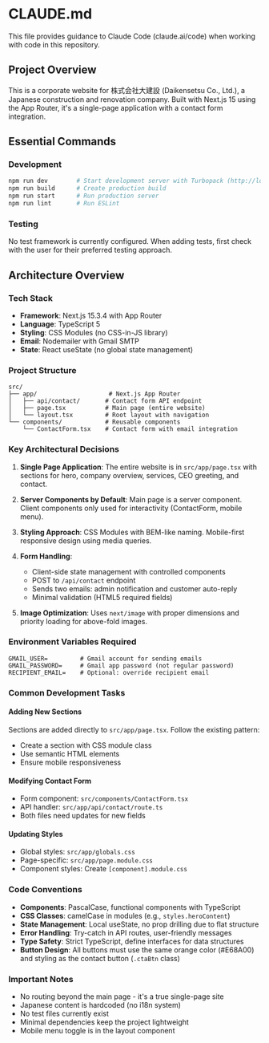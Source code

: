 # CLAUDE.md

This file provides guidance to Claude Code (claude.ai/code) when working with code in this repository.

## Project Overview

This is a corporate website for 株式会社大建設 (Daikensetsu Co., Ltd.), a Japanese construction and renovation company. Built with Next.js 15 using the App Router, it's a single-page application with a contact form integration.

## Essential Commands

### Development
```bash
npm run dev        # Start development server with Turbopack (http://localhost:3000)
npm run build      # Create production build
npm run start      # Run production server
npm run lint       # Run ESLint
```

### Testing
No test framework is currently configured. When adding tests, first check with the user for their preferred testing approach.

## Architecture Overview

### Tech Stack
- **Framework**: Next.js 15.3.4 with App Router
- **Language**: TypeScript 5
- **Styling**: CSS Modules (no CSS-in-JS library)
- **Email**: Nodemailer with Gmail SMTP
- **State**: React useState (no global state management)

### Project Structure
```
src/
├── app/                    # Next.js App Router
│   ├── api/contact/       # Contact form API endpoint
│   ├── page.tsx           # Main page (entire website)
│   └── layout.tsx         # Root layout with navigation
└── components/            # Reusable components
    └── ContactForm.tsx    # Contact form with email integration
```

### Key Architectural Decisions

1. **Single Page Application**: The entire website is in `src/app/page.tsx` with sections for hero, company overview, services, CEO greeting, and contact.

2. **Server Components by Default**: Main page is a server component. Client components only used for interactivity (ContactForm, mobile menu).

3. **Styling Approach**: CSS Modules with BEM-like naming. Mobile-first responsive design using media queries.

4. **Form Handling**: 
   - Client-side state management with controlled components
   - POST to `/api/contact` endpoint
   - Sends two emails: admin notification and customer auto-reply
   - Minimal validation (HTML5 required fields)

5. **Image Optimization**: Uses `next/image` with proper dimensions and priority loading for above-fold images.

### Environment Variables Required
```
GMAIL_USER=         # Gmail account for sending emails
GMAIL_PASSWORD=     # Gmail app password (not regular password)
RECIPIENT_EMAIL=    # Optional: override recipient email
```

### Common Development Tasks

#### Adding New Sections
Sections are added directly to `src/app/page.tsx`. Follow the existing pattern:
- Create a section with CSS module class
- Use semantic HTML elements
- Ensure mobile responsiveness

#### Modifying Contact Form
- Form component: `src/components/ContactForm.tsx`
- API handler: `src/app/api/contact/route.ts`
- Both files need updates for new fields

#### Updating Styles
- Global styles: `src/app/globals.css`
- Page-specific: `src/app/page.module.css`
- Component styles: Create `[component].module.css`

### Code Conventions

- **Components**: PascalCase, functional components with TypeScript
- **CSS Classes**: camelCase in modules (e.g., `styles.heroContent`)
- **State Management**: Local useState, no prop drilling due to flat structure
- **Error Handling**: Try-catch in API routes, user-friendly messages
- **Type Safety**: Strict TypeScript, define interfaces for data structures
- **Button Design**: All buttons must use the same orange color (#E68A00) and styling as the contact button (`.ctaBtn` class)

### Important Notes

- No routing beyond the main page - it's a true single-page site
- Japanese content is hardcoded (no i18n system)
- No test files currently exist
- Minimal dependencies keep the project lightweight
- Mobile menu toggle is in the layout component